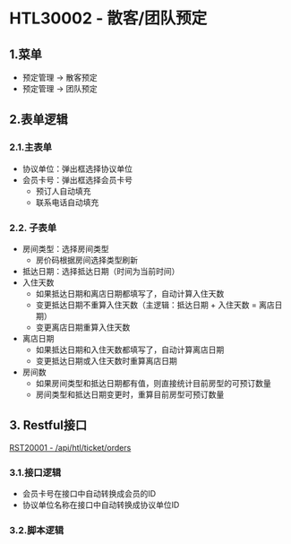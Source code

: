 # HTL30002 - 散客/团队预定

## 1.菜单

* 预定管理 -&gt; 散客预定
* 预定管理 -&gt; 团队预定

## 2.表单逻辑

### 2.1.主表单

* 协议单位：弹出框选择协议单位
* 会员卡号：弹出框选择会员卡号
  * 预订人自动填充
  * 联系电话自动填充

### 2.2. 子表单

* 房间类型：选择房间类型
  * 房价码根据房间选择类型刷新
* 抵达日期：选择抵达日期（时间为当前时间）
* 入住天数
  * 如果抵达日期和离店日期都填写了，自动计算入住天数
  * 变更抵达日期不重算入住天数（主逻辑：抵达日期 + 入住天数 = 离店日期）
  * 变更离店日期重算入住天数
* 离店日期
  * 如果抵达日期和入住天数都填写了，自动计算离店日期
  * 变更抵达日期或入住天数时重算离店日期
* 房间数
  * 如果房间类型和抵达日期都有值，则直接统计目前房型的可预订数量
  * 房间类型和抵达日期变更时，重算目前房型可预订数量

## 3. Restful接口

[RST20001 - /api/htl/ticket/orders](/projects/hotel-system/21restfuljie-kou-pei-zhi/rst20001-apihtlticketorders.md)

### 3.1.接口逻辑

* 会员卡号在接口中自动转换成会员的ID
* 协议单位名称在接口中自动转换成协议单位ID

### 3.2.脚本逻辑



